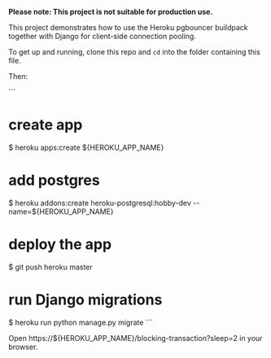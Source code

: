 **Please note: This project is not suitable for production use.**

This project demonstrates how to use the Heroku pgbouncer buildpack together
 with Django for client-side connection pooling.
 
To get up and running, clone this repo and `cd` into the folder containing this file.

Then:

´´´
# create app
$ heroku apps:create ${HEROKU_APP_NAME}

# add postgres
$ heroku addons:create heroku-postgresql:hobby-dev --name=${HEROKU_APP_NAME}

# deploy the app
$ git push heroku master

# run Django migrations
$ heroku run python manage.py migrate
´´´

Open https://${HEROKU_APP_NAME}/blocking-transaction?sleep=2 in your browser.
